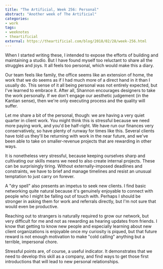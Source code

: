 ```yaml
---
title: "The Artificial, Week 256: Personal"
abstract: "Another week of The Artificial"
categories:
- work
tags:
- weeknotes
- theartificial
external: https://theartificial.com/blog/2018/02/28/week-256.html
---
```


When I started writing these, I intended to expose the efforts of building and maintaining a studio. But I have found myself too reluctant to share all the struggles and joys. It all feels too personal, which would make this a diary.

Our team feels like family, the office seems like an extension of home, the work that we do seems as if I had much more of a direct hand in it than I usually do. This sense of it all being personal was not entirely expected, but I've learned to embrace it. After all, Shannon encourages designers to take the work personally. If we don't engage our aesthetic judgement (in the Kantian sense), then we're only executing process and the quality will suffer.

Let me share a bit of the personal, though: we are having a very quiet quarter in client work. You might think this is stressful because we need more paying work, and you'd be half-right. We have run our finances very conservatively, so have plenty of runway for times like this. Several clients have told us they'll be returning with work in the near future, and we've been able to take on smaller-revenue projects that are rewarding in other ways.

It is nonetheless very stressful, because keeping ourselves sharp and cultivating our skills means we need to also create internal projects. These can be surprisingly tiring. Without externally-imposed deadlines and constraints, we have to brief and manage timelines and resist an unusual temptation to just carry on forever.

A "dry spell" also presents an impetus to seek new clients. I find basic networking quite natural because it's genuinely enjoyable to connect with people who I might be falling out of touch with. Perhaps I should be stronger in asking them for work and referrals directly, but I'm not sure that would even be productive.

Reaching out to strangers is naturally required to grow our network, but very difficult for me and not as rewarding as hearing updates from friends. I know that getting to know new people and especially learning about new client organizations is enjoyable once my curiosity is piqued, but that future reward is not enough motivation to make "cold calling" anything but a terrible, impersonal chore.

Stressful points are, of course, a useful indicator. It demonstrates that we need to develop this skill as a company, and find ways to get those first introductions that will lead to new personal relationships.

